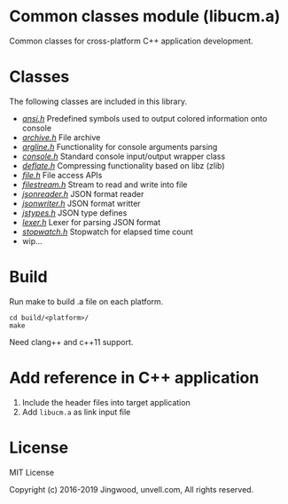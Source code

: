 # Common classes module (libucm.a)

Common classes for cross-platform C++ application development. 

# Classes

The following classes are included in this library.

- [*ansi.h*](src/ucm/ansi.h) Predefined symbols used to output colored information onto console
- [*archive.h*](src/ucm/archive.h) File archive
- [*argline.h*](src/ucm/argline.h) Functionality for console arguments parsing
- [*console.h*](src/ucm/console.h) Standard console input/output wrapper class
- [*deflate.h*](src/ucm/deflate.h) Compressing functionality based on libz (zlib)
- [*file.h*](src/ucm/file.h) File access APIs
- [*filestream.h*](src/ucm/filestream.h) Stream to read and write into file
- [*jsonreader.h*](src/ucm/jsonreader.h) JSON format reader
- [*jsonwriter.h*](src/ucm/jsonwriter.h) JSON format writter
- [*jstypes.h*](src/ucm/jstypes.h) JSON type defines
- [*lexer.h*](src/ucm/lexer.h) Lexer for parsing JSON format
- [*stopwatch.h*](src/ucm/stopwatch.h) Stopwatch for elapsed time count
- wip...

# Build

Run make to build .a file on each platform.

```shell
cd build/<platform>/
make
```

Need clang++ and c++11 support.

# Add reference in C++ application

1. Include the header files into target application
2. Add `libucm.a` as link input file

# License

MIT License

Copyright (c) 2016-2019 Jingwood, unvell.com, All rights reserved.

